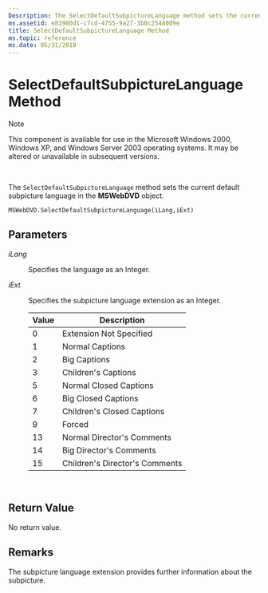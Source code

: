 ```yaml
---
Description: The SelectDefaultSubpictureLanguage method sets the current default subpicture language in the MSWebDVD object.
ms.assetid: e83980d1-c7cd-4755-9a27-3b0c2548009e
title: SelectDefaultSubpictureLanguage Method
ms.topic: reference
ms.date: 05/31/2018
---
```


# SelectDefaultSubpictureLanguage Method

> [!Note]  
> This component is available for use in the Microsoft Windows 2000, Windows XP, and Windows Server 2003 operating systems. It may be altered or unavailable in subsequent versions.

 

The `SelectDefaultSubpictureLanguage` method sets the current default subpicture language in the **MSWebDVD** object.

``` syntax
MSWebDVD.SelectDefaultSubpictureLanguage(iLang,iExt)
```

## Parameters

<dl> <dt>

<span id="iLang"></span><span id="ilang"></span><span id="ILANG"></span>*iLang*
</dt> <dd>

Specifies the language as an Integer.

</dd> <dt>

<span id="iExt"></span><span id="iext"></span><span id="IEXT"></span>*iExt*
</dt> <dd>

Specifies the subpicture language extension as an Integer.



| Value | Description                    |
|-------|--------------------------------|
| 0     | Extension Not Specified        |
| 1     | Normal Captions                |
| 2     | Big Captions                   |
| 3     | Children's Captions            |
| 5     | Normal Closed Captions         |
| 6     | Big Closed Captions            |
| 7     | Children's Closed Captions     |
| 9     | Forced                         |
| 13    | Normal Director's Comments     |
| 14    | Big Director's Comments        |
| 15    | Children's Director's Comments |



 

</dd> </dl>

## Return Value

No return value.

## Remarks

The subpicture language extension provides further information about the subpicture.

 

 



